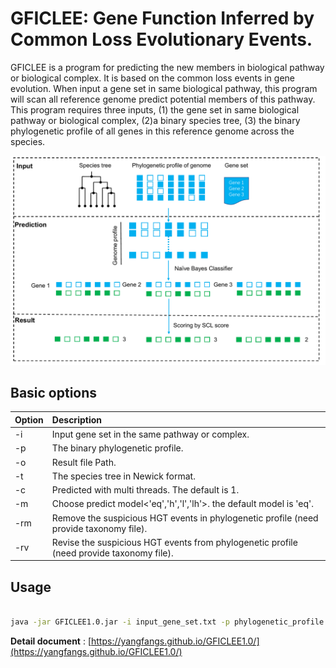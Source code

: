 # GFICLEE: Gene Function Inferred by Common Loss Evolutionary Events.


GFICLEE is a program for predicting the new members in biological pathway or biological complex. 
It is based on the common loss events in gene evolution. When input a gene set in same biological pathway, 
this program will scan all reference genome predict potential members of this pathway. 
This program requires three inputs, (1) the gene set in same biological pathway or biological complex, 
(2)a binary species tree, (3) the binary phylogenetic profile of all genes in this reference genome across the species.


![Workflow](https://github.com/yangfangs/GFICLEE1.0/blob/master/TestData/Workflow.png)


## Basic options

| Option |  Description                                                                                |
|:------- |:-------------------------------------------------------------------------------------------|
|  -i     |  Input gene set in the same pathway or complex.                                            |
|  -p     |  The binary phylogenetic profile.                                                          |
|  -o     |  Result file Path.                                                             |
|  -t     |  The species tree in Newick format.                                                         |
|  -c     |  Predicted with multi threads. The default is 1.                                           |
|  -m     |  Choose predict model<'eq','h','l','lh'>. the default model is 'eq'.                       |
|  -rm    |  Remove the suspicious HGT events in phylogenetic profile (need provide taxonomy file).    |
|  -rv    |  Revise the suspicious HGT events from phylogenetic profile (need provide taxonomy file).  |


## Usage

```bash

java -jar GFICLEE1.0.jar -i input_gene_set.txt -p phylogenetic_profile.txt -t species_tree.nwk -o output_file.txt

```

**Detail document** : [https://yangfangs.github.io/GFICLEE1.0/](https://yangfangs.github.io/GFICLEE1.0/)